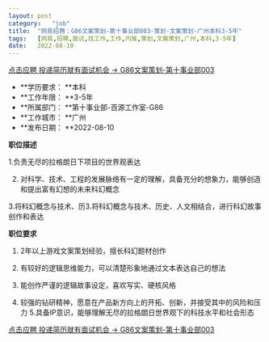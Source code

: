 ```yaml
---
layout:	post
category:	"job"
title:	"网易招聘：G86文案策划-第十事业部003-策划-文案策划-广州本科3-5年"
tags:	[网易,招聘,面试,找工作,工作,内推,策划,文案策划,广州,本科,3-5年]
date:	2022-08-10
---
```


[点击应聘 投递简历就有面试机会 ->  G86文案策划-第十事业部003](http://mobile.bole.netease.com/bole/boleDetail?id=39792&employeeId=346f03c3cda5f04c&key=all)



- **学历要求： **本科
- **工作年限： **3-5年
- **所属部门： **第十事业部-百源工作室-G86
- **工作城市： **广州
- **发布日期： **2022-08-10



**职位描述**

1.负责无尽的拉格朗日下项目的世界观表达

2. 对科学、技术、工程的发展脉络有一定的理解，具备充分的想象力，能够创造和提出富有幻想的未来科幻概念 

3.将科幻概念与技术、历3.将科幻概念与技术、历史、人文相结合，进行科幻故事创作和表达



**职位要求**

1. 2年以上游戏文案策划经验，擅长科幻题材创作

2. 有较好的逻辑思维能力，可以清楚形象地通过文本表达自己的想法

3. 能创作严谨的逻辑故事设定，喜欢写实、硬核风格

4. 较强的钻研精神，愿意在产品新方向上的开拓、创新，并接受其中的风险和压力                                                                                                                                                                             5.具备IP意识，能够理解无尽的拉格朗日世界观下的科技水平和社会形态



[点击应聘 投递简历就有面试机会 ->  G86文案策划-第十事业部003](http://mobile.bole.netease.com/bole/boleDetail?id=39792&employeeId=346f03c3cda5f04c&key=all)